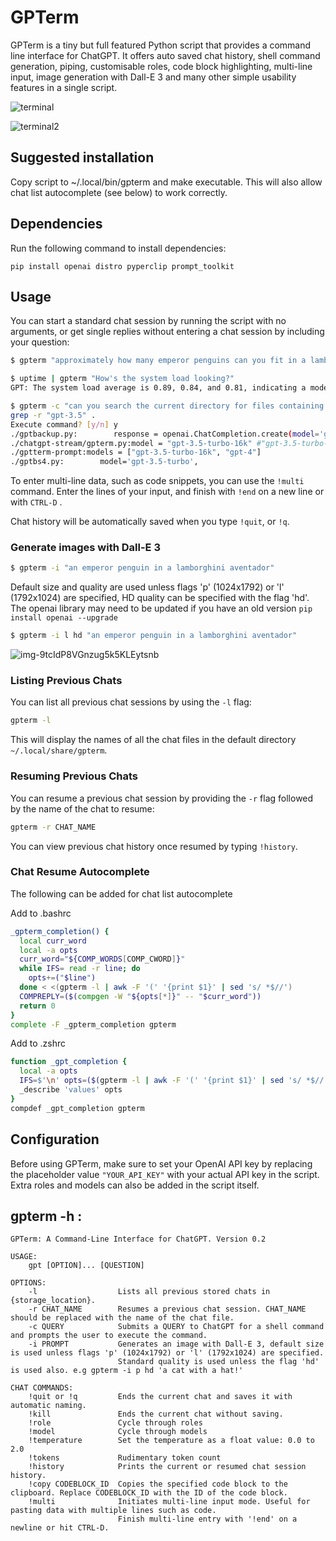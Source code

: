 # GPTerm

GPTerm is a tiny but full featured Python script that provides a command line interface for ChatGPT. It offers auto saved chat history, shell command generation, piping, customisable roles, code block highlighting, multi-line input, image generation with Dall-E 3 and many other simple usability features in a single script. 

![terminal](https://github.com/DeviousD4n/GPTerm/assets/129655658/0b077a53-229b-40a8-8b85-763df1e542b0)

![terminal2](https://github.com/DeviousD4n/GPTerm/assets/129655658/2f3fde65-fc74-498b-a8ee-f2c3ad962ee7)


## Suggested installation

Copy script to ~/.local/bin/gpterm and make executable. This will also allow chat list autocomplete (see below) to work correctly.

## Dependencies

Run the following command to install dependencies:

`pip install openai distro pyperclip prompt_toolkit`

## Usage

You can start a standard chat session by running the script with no arguments, or get single replies without entering a chat session by including your question:
```bash
$ gpterm "approximately how many emperor penguins can you fit in a lamborghini aventador?"
```

```bash
$ uptime | gpterm "How's the system load looking?"
GPT: The system load average is 0.89, 0.84, and 0.81, indicating a moderate load on the system.
```

```bash
$ gpterm -c "can you search the current directory for files containing 'gpt-3.5'?"    
grep -r "gpt-3.5" .
Execute command? [y/n] y
./gptbackup.py:        response = openai.ChatCompletion.create(model='gpt-3.5-turbo', messages=messages, stream=True)
./chatgpt-stream/gpterm.py:model = "gpt-3.5-turbo-16k" #"gpt-3.5-turbo-16k"
./gptterm-prompt:models = ["gpt-3.5-turbo-16k", "gpt-4"]
./gptbs4.py:        model='gpt-3.5-turbo',
```

To enter multi-line data, such as code snippets, you can use the `!multi` command. Enter the lines of your input, and finish with `!end` on a new line or with `CTRL-D` .

Chat history will be automatically saved when you type `!quit`, or `!q`.

### Generate images with Dall-E 3

```bash
$ gpterm -i "an emperor penguin in a lamborghini aventador"
```

Default size and quality are used unless flags 'p' (1024x1792) or 'l' (1792x1024) are specified, HD quality can be specified with the flag 'hd'. The openai library may need to be updated if you have an old version `pip install openai --upgrade`

```bash
$ gpterm -i l hd "an emperor penguin in a lamborghini aventador"
```
![img-9tcIdP8VGnzug5k5KLEytsnb](https://github.com/DeviousD4n/GPTerm/assets/129655658/3125eca2-8100-4e95-b224-5d26dbf230d4)

### Listing Previous Chats

You can list all previous chat sessions by using the `-l` flag:
```bash
gpterm -l
```
This will display the names of all the chat files in the default directory `~/.local/share/gpterm`.

### Resuming Previous Chats

You can resume a previous chat session by providing the `-r` flag followed by the name of the chat to resume:
```bash
gpterm -r CHAT_NAME
```
You can view previous chat history once resumed by typing `!history`. 

### Chat Resume Autocomplete

The following can be added for chat list autocomplete

Add to .bashrc
```bash
_gpterm_completion() {
  local curr_word
  local -a opts 
  curr_word="${COMP_WORDS[COMP_CWORD]}"
  while IFS= read -r line; do
    opts+=("$line")
  done < <(gpterm -l | awk -F '(' '{print $1}' | sed 's/ *$//')
  COMPREPLY=($(compgen -W "${opts[*]}" -- "$curr_word"))
  return 0
}
complete -F _gpterm_completion gpterm
```

Add to .zshrc
```zsh
function _gpt_completion {
  local -a opts
  IFS=$'\n' opts=($(gpterm -l | awk -F '(' '{print $1}' | sed 's/ *$//'))
  _describe 'values' opts
}
compdef _gpt_completion gpterm
```

## Configuration

Before using GPTerm, make sure to set your OpenAI API key by replacing the placeholder value `"YOUR_API_KEY"` with your actual API key in the script. Extra roles and models can also be added in the script itself.

## gpterm -h :

    GPTerm: A Command-Line Interface for ChatGPT. Version 0.2
    
    USAGE:
        gpt [OPTION]... [QUESTION]

    OPTIONS:
        -l                  Lists all previous stored chats in {storage_location}.
        -r CHAT_NAME        Resumes a previous chat session. CHAT_NAME should be replaced with the name of the chat file.
        -c QUERY            Submits a QUERY to ChatGPT for a shell command and prompts the user to execute the command.
        -i PROMPT           Generates an image with Dall-E 3, default size is used unless flags 'p' (1024x1792) or 'l' (1792x1024) are specified.
                            Standard quality is used unless the flag 'hd' is used also. e.g gpterm -i p hd 'a cat with a hat!'
              
    CHAT COMMANDS:
        !quit or !q         Ends the current chat and saves it with automatic naming.
        !kill               Ends the current chat without saving.
        !role               Cycle through roles
        !model              Cycle through models
        !temperature        Set the temperature as a float value: 0.0 to 2.0
        !tokens             Rudimentary token count
        !history            Prints the current or resumed chat session history.
        !copy CODEBLOCK_ID  Copies the specified code block to the clipboard. Replace CODEBLOCK_ID with the ID of the code block.
        !multi              Initiates multi-line input mode. Useful for pasting data with multiple lines such as code. 
                            Finish multi-line entry with '!end' on a newline or hit CTRL-D.
